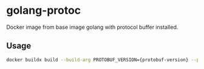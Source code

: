 # golang-protoc

Docker image from base image golang with protocol buffer installed.

## Usage

```bash
docker buildx build --build-arg PROTOBUF_VERSION={protobuf-version} --platform=linux/arm64,linux/amd64 -t {your-repo}:{your-tag} . --push
```
